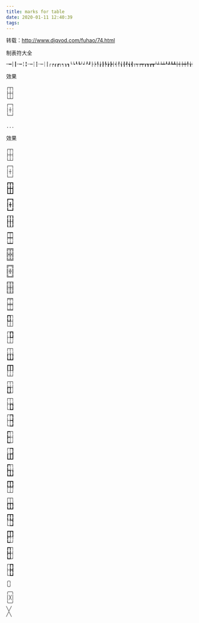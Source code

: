 ```yaml
---
title: marks for table
date: 2020-01-11 12:40:39
tags:
---
```



转载：http://www.djqvod.com/fuhao/74.html

制表符大全
```txt
─━│┃╌╍╎╏┄┅┆┇┈┉┊┋┌┍┎┏┐┑┒┓└┕┖┗┘┙┚┛├┝┞┟┠┡┢┣┤┥┦┧┨┩┪┫┬┭┮┯┰┱┲┳┴┵┶┷┸┹┺┻┼┽┾┿╀╁╂╃╄╅╆╇╈╉╊╋╪╫╬═║╒╓╔╕╖╗╘╙╚╛╜╝╞╟╠╡╢╣╤╥╦╧╨╩╔╗╝╚╬═╓╩┠┨┯┷┏┓┗┛┳⊥﹃﹄┌╮╭╯╰╳
```
效果

```txt
┌┬┐
├┼┤
└┴┘
┌─┐
│┼│
└─┘

...

```
<!-- more -->
效果

```txt
┌┬┐
├┼┤
└┴┘
┌─┐
│┼│
└─┘
┏┳┓
┣╋┫
┗┻┛
┏━┓
┃╋┃
┗━┛
┎┰┒
┠╂┨
┖┸┚
┍┯┑
┝┿┥
┕┷┙
╔╦╗
╠╬╣
╚╩╝
╔═╗
║╬║
╚═╝
╓╥╖
╟╫╢
╙╨╜
╒╤╕
╞╪╡
╘╧╛
┏┱┐
┡╃┤
└┴┘
┌┲┓
├╄┩
└┴┘
┌┬┐
┟╁┧
┗┻┛
┏┳┓
┞╀┦
└┴┘
┌┬┐
┢╅┤
┗┹┘
┌┬┐
├╆┪
└┺┛
┌┮┓
├┾┫
└┶┛
┏┭┐
┣┽┤
┗┵┘
┌┮┓
┟╆┫
┗┻┛
┏┭┐
┣╅┧
┗┻┛
┏┳┓
┡╇┩
└┴┘
┌┬┐
┢╈┪
┗┻┛
┏┳┓
┞╄┫
└┶┛
┏┳┓
┣╃┦
┗┵┘
┏┱┐
┣╉┤
┗┹┘
┌┲┓
├╊┫
└┺┛
╭╮
╰╯
╭─╮
│╳│
╰─╯
╲╱
╱╲
```
